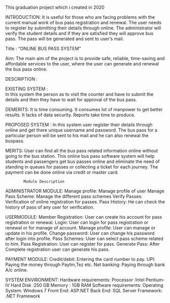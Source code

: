 This graduation project which i created in 2020

INTRODUCTION:
It is useful for those who are facing problems with the current manual work of bus pass registration and renewal. The user needs to register by submitting their details through online. The administrator will verify the student details and if they are satisfied they will approve bus pass. The pass will be generated and sent to user’s mail.

Title : “ONLINE BUS PASS SYSTEM”

Aim: The main aim of the project is to provide safe, reliable, time-saving and affordable services to the user, where the user can generate and renewal the bus pass online.

DESCRIPTION :

EXISTING SYSTEM :   
In this system the person as to visit the counter and have to submit the  details and then they have to wait for approval of the bus pass.

DEMERITS:
It is time consuming.
It consumes lot of manpower to get better results.
It lacks of data security.
Reports take time to produce.

PROPOSED SYSTEM :
In this system user register their details through online and get there unique username and password. The bus pass for a particular person will be sent to his mail and he can also renewal the buspass.

MERITS:
User can find all the bus pass related information online without going to the bus station.
This online bus pass software system will help students and passengers get bus passes online and eliminate the need of standing in queues for passes or collecting a ticket for each journey.
The payment can be done online via credit or master card.
	

            Module Description


ADMINISTRATOR MODULE: 
Manage profile: Manage profile of user 
Manage Pass Scheme: Manage the different pass schemes
Verify Passes:  Verification of online registration for passes.
Pass History:  He can check the history of pass of any user for verification.

USERMODULE: 
Member Registration: User can create his account for pass registration or renewal.
Login:  User can login for pass registration or renewal or for manage of  account.
Manage profile: User can manage or update in his profile.
Change password: User can change his password after login into profile.
Pass Schemes: User can select pass scheme related to him.
Pass Registration: User can register for pass.
Generate Pass: After Complete registration user can generate his pass.  
 
PAYMENT MODULE: 
Credit/debit: Entering the card number to pay.
UPI: Paying the money through Paytm,Tez etc.
Net banking: Paying through bank A/c online.

SYSTEM ENVIRONMENT:
 Hardware requirements:
            Processor :Intel Pentium-IV
            Hard Disk :250 GB
            Memory : 1GB RAM
Software requirements:
             Operating System: Windows 7
             Front End: ASP.NET
             Back End: SQL Server
             Framework: .NET Framework
